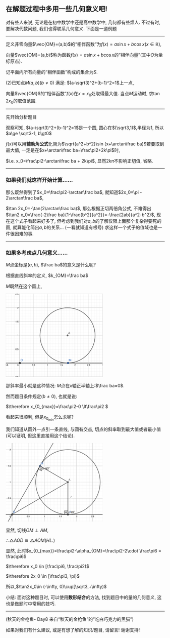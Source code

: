 ## 在解题过程中多用一些几何意义吧!
<script 
  src="https://cdn.bootcss.com/mathjax/2.7.5/MathJax.js?config=TeX-MML-AM_CHTML"></script>
对有些人来说, 无论是在初中数学中还是高中数学中, 几何都有些烦人. 不过有时, 要解决代数问题, 我们也得联系几何意义. 下面是一道例题

---

定义非零向量$\vec{OM}=(a,b)$的“相伴函数“为$f(x)=a\sin x + b\cos x (x\in \mathbb{R})$,

 向量$\vec{OM}=(a,b)$称为函数$f(x)=a\sin x + b\cos x$的“相伴向量”(其中$O$为坐标原点). 

记平面内所有向量的“相伴函数”构成的集合为$S$.

(2)已知点$M(a,b)(b\neq0)$ 满足: $(a-\sqrt3)^2+(b-1)^2=1$上一点, 

向量$\vec{OM}$的“相伴函数”$f(x)$在$x=x_0$处取得最大值. 当点$M$运动时, 求$\tan2x_0$的取值范围.

---

先开始分析题目

观察可知,  $(a-\sqrt3)^2+(b-1)^2=1$是一个圆, 圆心在$(\sqrt3,1)$,半径为1, 所以$a\ge \sqrt3-1, b\gt0$

$f(x)$可以用**辅助角公式**化简为$\sqrt{a^2+b^2}\sin (x+\arctan\frac ba)$若要取到最大值, 一定是在$x+\arctan\frac ba=\frac\pi2+2k\pi$时,

$i.e. x_0=\frac\pi2-\arctan\frac ba + 2k\pi$, 显然$2k\pi$不影响正切值, 省略.

---

### 如果我们就这样开始计算……

那么既然得到了$x_0=\frac\pi2-\arctan\frac ba$, 就知道$2x_0=\pi - 2\arctan\frac ba$,

$\tan 2x_0=-\tan(2\arctan\frac ba)$, 那么根据正切两倍角公式, 不难得出$\tan2 x_0=\frac{-2\frac ba}{1-\frac{b^2}{a^2}}=-\frac{2ab}{a^2-b^2}$, 现在这个式子看起来好多了, 但考虑到我们对$a,b$的了解仅限上面那个复杂得要死的圆, 就算能化简出$a,b$的关系... (一看就知道有根号) 求这样一个式子的值域也是一件很困难的事.

---

### 如果多考虑点几何意义……

$M$点坐标是$(a,b)$,  $\frac ba$的意义是什么呢?

根据直线斜率的定义, $k_{OM}=\frac ba$

$M$既然在这个圆上, 

<img src="../img/day8/Screen Shot 5780-11-22 at 17.23.19.png" alt="Screen Shot 5780-11-22 at 17.23.19" style="zoom:30%;" />

那斜率最小就是这种情况: $M$点在$x$轴正半轴上:$\frac ba=0$.

然而题目条件规定$(b\neq0)$, 也就是说:

$\therefore x_{0_{max}}=\frac\pi2-0 \lt\frac\pi2 $

看起来很顺利, 但是$x_{0_{min}}$怎么求呢?

我们知道从圆外一点引一条直线, 与圆有交点, 切点的斜率取到最大值或者最小值 (可以证明, 但这里直接用这个结论).

<img src="../img/day8/Screen Shot 5780-11-22 at 17.41.27.png" alt="Screen Shot 5780-11-22 at 17.41.27" style="zoom:30%;" />

显然, 切线$OM\perp AM$,

$\therefore\triangle AOD\cong\triangle AOM (HL.)$

显然, 此时$x_{0_{max}}=\frac\pi2-\alpha_{OM}=\frac\pi2-2\cdot \frac\pi6 = \frac\pi6$

$\therefore x_0 \in [\frac\pi6, \frac\pi2)$

$\therefore 2x_0 \in [\frac\pi3, \pi)$

所以,$\tan2x_0\in (-\infty, 0)\cup[\sqrt3,+\infty)$

小结: 面对这种题目时, 可以使用**数形结合**的方法, 找到题目中的量的几何意义, 这也是做题时中常用的技巧.

---

(秋天的金枪鱼- Day8 来自“秋天的金枪鱼”的“吃白巧克力的黑猫”)

如果对我们有什么建议, 或是有想了解的知识/题目, 请留言! 谢谢支持!